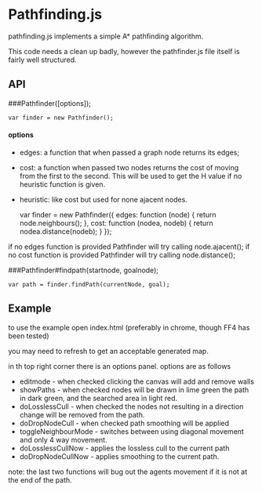 Pathfinding.js
==============

pathfinding.js implements a simple A* pathfinding algorithm.

This code needs a clean up badly, however the pathfinder.js file itself is fairly well structured.

API
---

###Pathfinder([options]);

    var finder = new Pathfinder();

#### options

* edges: a function that when passed a graph node returns its edges;
* cost: a function when passed two nodes returns the cost of moving from the first to the second. 
  This will be used to get the H value if no heuristic function is given.
* heuristic: like cost but used for none ajacent nodes.

    var finder = new Pathfinder({
        edges: function (node) {
            return node.neighbours();
        },
        cost: function (nodea, nodeb) {
            return nodea.distance(nodeb);
        }
    });
    
if no edges function is provided Pathfinder will try calling node.ajacent();
if no cost function is provided Pathfinder will try calling node.distance();

###Pathfinder#findpath(startnode, goalnode);

    var path = finder.findPath(currentNode, goal);


Example
-------

to use the example open index.html (preferably in chrome, though FF4 has been tested)

you may need to refresh to get an acceptable generated map.

in th top right corner there is an options panel.
options are as follows

* editmode - when checked clicking the canvas will add and remove walls
* showPaths - when checked nodes will be drawn in lime green the path in dark green, and the searched area in light red.
* doLosslessCull - when checked the nodes not resulting in a direction change will be removed from the path.
* doDropNodeCull - when checked path smoothing will be applied
* toggleNeighbourMode - switches between using diagonal movement and only 4 way movement.
* doLosslessCullNow - applies the lossless cull to the current path
* doDropNodeCullNow - applies smoothing to the current path.

note: the last two functions will bug out the agents movement if it is not at the end of the path.